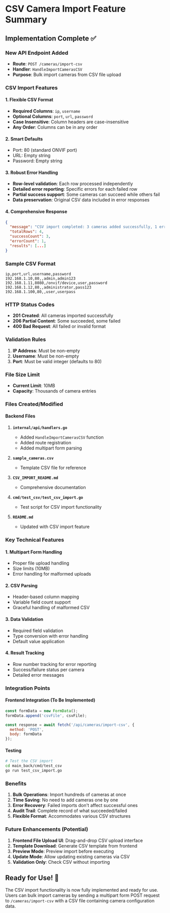 # CSV Camera Import Feature Summary

## Implementation Complete ✅

### New API Endpoint Added
- **Route**: `POST /cameras/import-csv`
- **Handler**: `HandleImportCamerasCSV`
- **Purpose**: Bulk import cameras from CSV file upload

### CSV Import Features

#### 1. **Flexible CSV Format**
- **Required Columns**: `ip`, `username`
- **Optional Columns**: `port`, `url`, `password`
- **Case Insensitive**: Column headers are case-insensitive
- **Any Order**: Columns can be in any order

#### 2. **Smart Defaults**
- Port: 80 (standard ONVIF port)
- URL: Empty string
- Password: Empty string

#### 3. **Robust Error Handling**
- **Row-level validation**: Each row processed independently
- **Detailed error reporting**: Specific errors for each failed row
- **Partial success support**: Some cameras can succeed while others fail
- **Data preservation**: Original CSV data included in error responses

#### 4. **Comprehensive Response**
```json
{
  "message": "CSV import completed: 3 cameras added successfully, 1 errors",
  "totalRows": 4,
  "successCount": 3,
  "errorCount": 1,
  "results": [...]
}
```

### Sample CSV Format
```csv
ip,port,url,username,password
192.168.1.10,80,,admin,admin123
192.168.1.11,8080,/onvif/device,user,password
192.168.1.12,80,,administrator,pass123
192.168.1.100,80,,user,userpass
```

### HTTP Status Codes
- **201 Created**: All cameras imported successfully
- **206 Partial Content**: Some succeeded, some failed
- **400 Bad Request**: All failed or invalid format

### Validation Rules
1. **IP Address**: Must be non-empty
2. **Username**: Must be non-empty
3. **Port**: Must be valid integer (defaults to 80)

### File Size Limit
- **Current Limit**: 10MB
- **Capacity**: Thousands of camera entries

### Files Created/Modified

#### Backend Files
1. **`internal/api/handlers.go`**
   - Added `HandleImportCamerasCSV` function
   - Added route registration
   - Added multipart form parsing

2. **`sample_cameras.csv`**
   - Template CSV file for reference

3. **`CSV_IMPORT_README.md`**
   - Comprehensive documentation

4. **`cmd/test_csv/test_csv_import.go`**
   - Test script for CSV import functionality

5. **`README.md`**
   - Updated with CSV import feature

### Key Technical Features

#### 1. **Multipart Form Handling**
- Proper file upload handling
- Size limits (10MB)
- Error handling for malformed uploads

#### 2. **CSV Parsing**
- Header-based column mapping
- Variable field count support
- Graceful handling of malformed CSV

#### 3. **Data Validation**
- Required field validation
- Type conversion with error handling
- Default value application

#### 4. **Result Tracking**
- Row number tracking for error reporting
- Success/failure status per camera
- Detailed error messages

### Integration Points

#### Frontend Integration (To Be Implemented)
```javascript
const formData = new FormData();
formData.append('csvFile', csvFile);

const response = await fetch('/api/cameras/import-csv', {
  method: 'POST',
  body: formData
});
```

#### Testing
```bash
# Test the CSV import
cd main_back/cmd/test_csv
go run test_csv_import.go
```

### Benefits

1. **Bulk Operations**: Import hundreds of cameras at once
2. **Time Saving**: No need to add cameras one by one
3. **Error Recovery**: Failed imports don't affect successful ones
4. **Audit Trail**: Complete record of what succeeded/failed
5. **Flexible Format**: Accommodates various CSV structures

### Future Enhancements (Potential)

1. **Frontend File Upload UI**: Drag-and-drop CSV upload interface
2. **Template Download**: Generate CSV template from frontend
3. **Preview Mode**: Preview import before executing
4. **Update Mode**: Allow updating existing cameras via CSV
5. **Validation Only**: Check CSV without importing

## Ready for Use! 🚀

The CSV import functionality is now fully implemented and ready for use. Users can bulk import cameras by sending a multipart form POST request to `/cameras/import-csv` with a CSV file containing camera configuration data.
